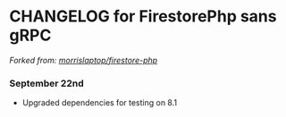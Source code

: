 # CHANGELOG for FirestorePhp sans gRPC

*Forked from: [morrislaptop/firestore-php](https://github.com/morrislaptop/firestore-php)*

### September 22nd 

- Upgraded dependencies for testing on 8.1
